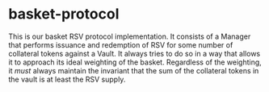 # basket-protocol
This is our basket RSV protocol implementation. It consists of a Manager that performs issuance and redemption of RSV for some number of collateral tokens against a Vault. It always tries to do so in a way that allows it to approach its ideal weighting of the basket. Regardless of the weighting, it *must* always maintain the invariant that the sum of the collateral tokens in the vault is at least the RSV supply. 
